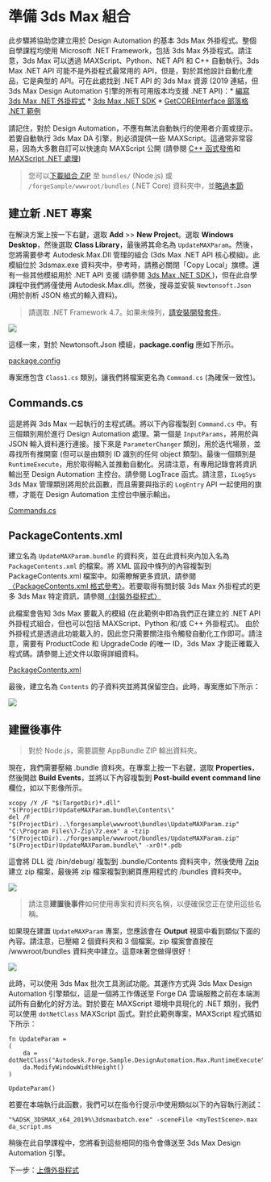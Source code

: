 # 準備 3ds Max 組合

此步驟將協助您建立用於 Design Automation 的基本 3ds Max 外掛程式。整個自學課程均使用 Microsoft .NET Framework，包括 3ds Max 外掛程式。請注意，3ds Max 可以透過 MAXScript、Python、NET API 和 C++ 自動執行。3ds Max .NET API 可能不是外掛程式最常用的 API，但是，對於其他設計自動化產品，它是典型的 API。可在此處找到 .NET API 的 3ds Max 資源 (2019 連結，但 3ds Max Design Automation 引擎的所有可用版本均支援 .NET API)：* [編寫 3ds Max .NET 外掛程式](http://help.autodesk.com/view/3DSMAX/2019/ENU/?guid=__developer_3ds_max_sdk___the_learning_path_lesson_7_writing__net_plug_ins_html) * [3ds Max .NET SDK](http://help.autodesk.com/view/3DSMAX/2019/ENU/?guid=__developer_3ds_max__net_sdk_html) * [GetCOREInterface 部落格 .NET 範例](https://getcoreinterface.typepad.com/blog/2017/10/updated-net-api-samples-for-3ds-max-2018.html)

請記住，對於 Design Automation，不應有無法自動執行的使用者介面或提示。若要自動執行 3ds Max DA 引擎，則必須提供一些 MAXScript。這通常非常容易，因為大多數自訂可以快速向 MAXScript 公開 (請參閱 [C++ 函式發佈](http://help.autodesk.com/view/3DSMAX/2019/ENU/?guid=__developer_3ds_max_sdk_features_function_publishing_html)和 [MAXScript .NET 處理](http://help.autodesk.com/view/3DSMAX/2019/ENU/?guid=GUID-779FD7AC-953D-4567-B2A8-60B1D8695B95))

> 您可以[下載組合 ZIP](https://github.com/Autodesk-Forge/learn.forge.designautomation/raw/master/forgesample/wwwroot/bundles/UpdateMAXParam.zip) 至 `bundles/` (Node.js) 或 `/forgeSample/wwwroot/bundles` (.NET Core) 資料夾中，並[略過本節](/zh-TW/designautomation/appbundle/common.md)

## 建立新 .NET 專案

在解決方案上按一下右鍵，選取 **Add** >> **New Project**。選取 **Windows Desktop**，然後選取 **Class Library**，最後將其命名為 `UpdateMAXParam`。然後，您將需要參考 Autodesk.Max.Dll 管理的組合 (3ds Max .NET API 核心模組)。此模組位於 3dsmax.exe 資料夾中，參考時，請務必關閉「Copy Local」旗標。還有一些其他模組用於 .NET API 支援 (請參閱 [3ds Max .NET SDK ](http://help.autodesk.com/view/3DSMAX/2019/ENU/?guid=__developer_3ds_max__net_sdk_html))，但在此自學課程中我們將僅使用 Autodesk.Max.dll。然後，搜尋並安裝 `Newtonsoft.Json` (用於剖析 JSON 格式的輸入資料)。

> 請選取 .NET Framework 4.7。如果未條列，[請安裝開發套件](https://dotnet.microsoft.com/download/dotnet-framework/net47)。

![](_media/designautomation/max/new_project.gif)

這樣一來，對於 Newtonsoft.Json 模組，**package.config** 應如下所示。

[package.config](_snippets/modifymodels/engines/max/package.config ':include :type=code xml')

專案應包含 `Class1.cs` 類別，讓我們將檔案更名為 `Command.cs` (為確保一致性)。 

## Commands.cs

這是將與 3ds Max 一起執行的主程式碼。將以下內容複製到 `Command.cs` 中。有三個類別用於進行 Design Automation 處理。第一個是 `InputParams`，將用於與 JSON 輸入資料進行連接。接下來是 `ParameterChanger` 類別，用於迭代場景，並尋找所有推開窗 (但可以是由類別 ID 識別的任何 object 類型)。最後一個類別是 `RuntimeExecute`，用於取得輸入並推動自動化。另請注意，有專用記錄會將資訊輸出至 Design Automation 主控台。請參閱 LogTrace 函式。請注意，`ILogSys` 3ds Max 管理類別將用於此函數，而且需要與指示的 `LogEntry` API 一起使用的旗標，才能在 Design Automation 主控台中展示輸出。 

[Commands.cs](_snippets/modifymodels/engines/max/Commands.cs ':include :type=code csharp')

## PackageContents.xml

建立名為 `UpdateMAXParam.bundle` 的資料夾，並在此資料夾內加入名為 `PackageContents.xml` 的檔案。將 XML 區段中條列的內容複製到 PackageContents.xml 檔案中。如需瞭解更多資訊，請參閱[〈PackageContents.xml 格式參考〉](https://knowledge.autodesk.com/search-result/caas/CloudHelp/cloudhelp/2016/ENU/AutoCAD-Customization/files/GUID-BC76355D-682B-46ED-B9B7-66C95EEF2BD0-htm.html)。若要取得有關封裝 3ds Max 外掛程式的更多 3ds Max 特定資訊，請參閱[〈封裝外掛程式〉](http://help.autodesk.com/view/3DSMAX/2019/ENU/?guid=__developer_writing_plug_ins_packaging_plugins_html)

此檔案會告知 3ds Max 要載入的模組 (在此範例中即為我們正在建立的 .NET API 外掛程式組合，但也可以包括 MAXScript、Python 和/或 C++ 外掛程式)。 由於外掛程式是透過此功能載入的，因此您只需要關注指令觸發自動化工作即可。請注意，需要有 ProductCode 和 UpgradeCode 的唯一 ID，3ds Max 才能正確載入程式碼。請參閱上述文件以取得詳細資料。

[PackageContents.xml](_snippets/modifymodels/engines/max/PackageContents.xml ':include :type=code xml')

最後，建立名為 `Contents` 的子資料夾並將其保留空白。此時，專案應如下所示：

![](_media/designautomation/max/bundle_folders.png)

## 建置後事件

> 對於 Node.js，需要調整 AppBundle ZIP 輸出資料夾。

現在，我們需要壓縮 .bundle 資料夾。在專案上按一下右鍵，選取 **Properties**，然後開啟 **Build Events**，並將以下內容複製到 **Post-build event command line** 欄位，如以下影像所示。

```
xcopy /Y /F "$(TargetDir)*.dll" "$(ProjectDir)UpdateMAXParam.bundle\Contents\"
del /F "$(ProjectDir)..\forgesample\wwwroot\bundles\UpdateMAXParam.zip"
"C:\Program Files\7-Zip\7z.exe" a -tzip "$(ProjectDir)../forgesample/wwwroot/bundles/UpdateMAXParam.zip" "$(ProjectDir)UpdateMAXParam.bundle\" -xr0!*.pdb
```

這會將 DLL 從 /bin/debug/ 複製到 .bundle/Contents 資料夾中，然後使用 [7zip](https://www.7-zip.org/) 建立 zip 檔案，最後將 zip 檔案複製到網頁應用程式的 /bundles 資料夾中。

![](_media/designautomation/max/post_build.png)
> 請注意**建置後事件**如何使用專案和資料夾名稱，以便確保您正在使用這些名稱。

如果現在建置 `UpdateMAXParam` 專案，您應該會在 **Output** 視窗中看到類似下面的內容。請注意，已壓縮 2 個資料夾和 3 個檔案。zip 檔案會直接在 /wwwroot/bundles 資料夾中建立。這意味著您做得很好！

![](_media/designautomation/max/build_output.png)

此時，可以使用 3ds Max 批次工具測試功能。其運作方式與 3ds Max Design Automation 引擎類似，這是一個將工作傳送至 Forge DA 雲端服務之前在本端測試所有自動化的好方法。對於要在 MAXScript 環境中具現化的 .NET 類別，我們可以使用 `dotNetClass` MAXScript 函式。對於此範例專案，MAXScript 程式碼如下所示：

```MAXScript
fn UpdateParam =
(
	da = dotNetClass("Autodesk.Forge.Sample.DesignAutomation.Max.RuntimeExecute")
	da.ModifyWindowWidthHeight()
)

UpdateParam()
```

若要在本端執行此函數，我們可以在指令行提示中使用類似以下的內容執行測試：
```CommandLine
"%ADSK_3DSMAX_x64_2019%\3dsmaxbatch.exe" -sceneFile <myTestScene>.max da_script.ms
```
稍後在此自學課程中，您將看到這些相同的指令會傳送至 3ds Max Design Automation 引擎。

下一步：[上傳外掛程式](/zh-TW/designautomation/appbundle/common)